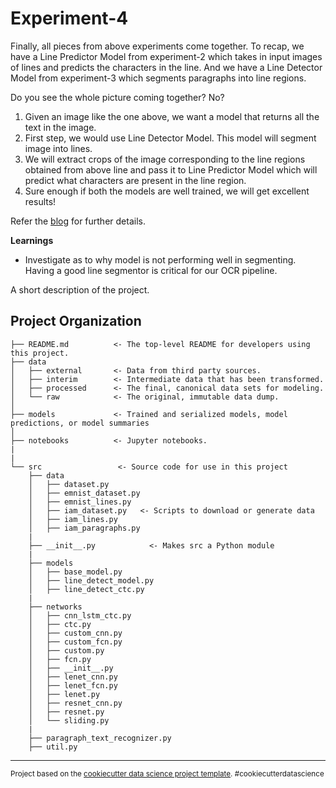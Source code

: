 Experiment-4
==============================
Finally, all pieces from above experiments come together. To recap, we have a Line Predictor Model from experiment-2 which takes in input images of lines and predicts the characters in the line. And we have a Line Detector Model from experiment-3 which segments paragraphs into line regions.

Do you see the whole picture coming together? No?

1. Given an image like the one above, we want a model that returns all the text in the image.
2. First step, we would use Line Detector Model. This model will segment image into lines.
3. We will extract crops of the image corresponding to the line regions obtained from above line and pass it to Line Predictor Model which will predict what characters are present in the line region.
4. Sure enough if both the models are well trained, we will get excellent results!


Refer the [blog](https://dudeperf3ct.github.io/project/2019/05/17/Fun-in-Deep-Learning-Project/#experiment-4) for further details.

**Learnings**

- Investigate as to why model is not performing well in segmenting. Having a good line segmentor is critical for our OCR pipeline.



A short description of the project.

Project Organization
------------

    ├── README.md          <- The top-level README for developers using this project.
    ├── data
    │   ├── external       <- Data from third party sources.
    │   ├── interim        <- Intermediate data that has been transformed.
    │   ├── processed      <- The final, canonical data sets for modeling.
    │   └── raw            <- The original, immutable data dump.
    │
    ├── models             <- Trained and serialized models, model predictions, or model summaries
    │
    ├── notebooks          <- Jupyter notebooks.
    |
    |
    └── src                 <- Source code for use in this project
        ├── data
        │   ├── dataset.py
        │   ├── emnist_dataset.py
        │   ├── emnist_lines.py
        │   ├── iam_dataset.py   <- Scripts to download or generate data
        │   ├── iam_lines.py
        │   ├── iam_paragraphs.py
        |
        ├── __init__.py            <- Makes src a Python module
        |
        ├── models
        │   ├── base_model.py
        │   ├── line_detect_model.py
        │   ├── line_detect_ctc.py
        |
        ├── networks
        │   ├── cnn_lstm_ctc.py
        │   ├── ctc.py
        │   ├── custom_cnn.py
        │   ├── custom_fcn.py
        │   ├── custom.py
        │   ├── fcn.py
        │   ├── __init__.py
        │   ├── lenet_cnn.py
        │   ├── lenet_fcn.py
        │   ├── lenet.py
        │   ├── resnet_cnn.py
        │   ├── resnet.py
        │   └── sliding.py
        |
        ├── paragraph_text_recognizer.py
        ├── util.py

--------

<p><small>Project based on the <a target="_blank" href="https://drivendata.github.io/cookiecutter-data-science/">cookiecutter data science project template</a>. #cookiecutterdatascience</small></p>